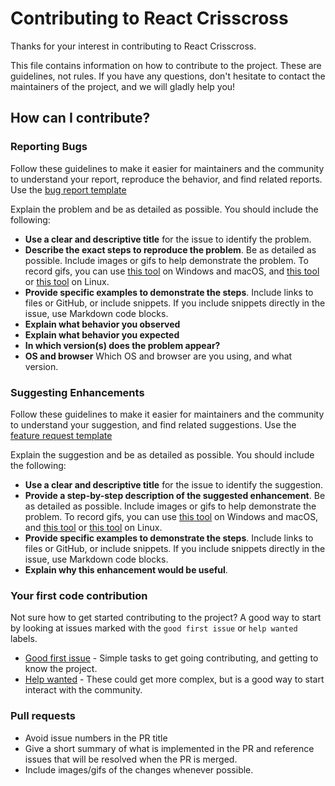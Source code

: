 # Contributing to React Crisscross

Thanks for your interest in contributing to React Crisscross.

This file contains information on how to contribute to the project. These are guidelines, not rules. If you have any questions, don't hesitate to contact the maintainers of the project, and we will gladly help you!

## How can I contribute?

### Reporting Bugs

Follow these guidelines to make it easier for maintainers and the community to understand your report, reproduce the behavior, and find related reports. Use the [bug report template](https://github.com/ludens-reklamebyra/react-crisscross/issues/new?template=bug_report.md)

Explain the problem and be as detailed as possible. You should include the following:

- **Use a clear and descriptive title** for the issue to identify the problem.
- **Describe the exact steps to reproduce the problem**. Be as detailed as possible. Include images or gifs to help demonstrate the problem. To record gifs, you can use [this tool](https://www.cockos.com/licecap/) on Windows and macOS, and [this tool](https://github.com/colinkeenan/silentcast) or [this tool](https://github.com/GNOME/byzanz) on Linux.
- **Provide specific examples to demonstrate the steps**. Include links to files or GitHub, or include snippets. If you include snippets directly in the issue, use Markdown code blocks.
- **Explain what behavior you observed**
- **Explain what behavior you expected**
- **In which version(s) does the problem appear?**
- **OS and browser** Which OS and browser are you using, and what version.

### Suggesting Enhancements

Follow these guidelines to make it easier for maintainers and the community to understand your suggestion, and find related suggestions. Use the [feature request template](https://github.com/ludens-reklamebyra/react-crisscross/issues/new?template=feature_request.md)

Explain the suggestion and be as detailed as possible. You should include the following:

- **Use a clear and descriptive title** for the issue to identify the suggestion.
- **Provide a step-by-step description of the suggested enhancement**. Be as detailed as possible. Include images or gifs to help demonstrate the problem. To record gifs, you can use [this tool](https://www.cockos.com/licecap/) on Windows and macOS, and [this tool](https://github.com/colinkeenan/silentcast) or [this tool](https://github.com/GNOME/byzanz) on Linux.
- **Provide specific examples to demonstrate the steps**. Include links to files or GitHub, or include snippets. If you include snippets directly in the issue, use Markdown code blocks.
- **Explain why this enhancement would be useful**.

### Your first code contribution

Not sure how to get started contributing to the project? A good way to start by looking at issues marked with the `good first issue` or `help wanted` labels.

- [Good first issue](https://github.com/ludens-reklamebyra/react-crisscross/labels/good%20first%20issue) - Simple tasks to get going contributing, and getting to know the project.
- [Help wanted](https://github.com/ludens-reklamebyra/react-crisscross/labels/help%20wanted) - These could get more complex, but is a good way to start interact with the community.

### Pull requests

- Avoid issue numbers in the PR title
- Give a short summary of what is implemented in the PR and reference issues that will be resolved when the PR is merged.
- Include images/gifs of the changes whenever possible.

